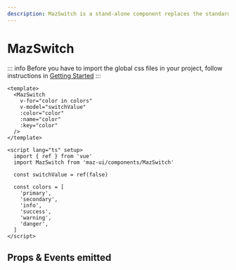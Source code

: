 ```yaml
---
description: MazSwitch is a stand-alone component replaces the standard html input checkbox. Color option available.
---
```


# MazSwitch

::: info
Before you have to import the global css files in your project, follow instructions in [Getting Started](/guide/getting-started)
:::

<MazSwitch
  v-for="color in colors"
  v-model="switchValue"
  :color="color"
  :name="color"
  :key="color"
  style="margin-bottom: 12px;"
/>

<script lang="ts" setup>
  import { ref } from 'vue'
  const switchValue = ref(false)

  const colors = [
    'primary',
    'secondary',
    'info',
    'success',
    'warning',
    'danger',
  ]
</script>

```vue
<template>
  <MazSwitch
    v-for="color in colors"
    v-model="switchValue"
    :color="color"
    :name="color"
    :key="color"
  />
</template>

<script lang="ts" setup>
  import { ref } from 'vue'
  import MazSwitch from 'maz-ui/components/MazSwitch'

  const switchValue = ref(false)

  const colors = [
    'primary',
    'secondary',
    'info',
    'success',
    'warning',
    'danger',
  ]
</script>
```

## Props & Events emitted

<ComponentPropDoc component="MazSwitch" />